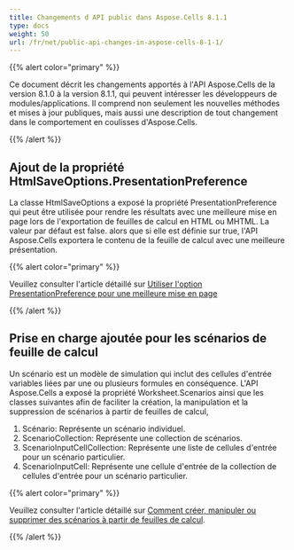 ```yaml
---
title: Changements d API public dans Aspose.Cells 8.1.1
type: docs
weight: 50
url: /fr/net/public-api-changes-in-aspose-cells-8-1-1/
---
```


{{% alert color="primary" %}} 

Ce document décrit les changements apportés à l'API Aspose.Cells de la version 8.1.0 à la version 8.1.1, qui peuvent intéresser les développeurs de modules/applications. Il comprend non seulement les nouvelles méthodes et mises à jour publiques, mais aussi une description de tout changement dans le comportement en coulisses d'Aspose.Cells.

{{% /alert %}} 
## **Ajout de la propriété HtmlSaveOptions.PresentationPreference**
La classe HtmlSaveOptions a exposé la propriété PresentationPreference qui peut être utilisée pour rendre les résultats avec une meilleure mise en page lors de l'exportation de feuilles de calcul en HTML ou MHTML. La valeur par défaut est false. alors que si elle est définie sur true, l'API Aspose.Cells exportera le contenu de la feuille de calcul avec une meilleure présentation.

{{% alert color="primary" %}} 

Veuillez consulter l'article détaillé sur [Utiliser l'option PresentationPreference pour une meilleure mise en page](/cells/fr/net/excel-to-html-use-presentationpreference-option-for-better-layout/)

{{% /alert %}}
## **Prise en charge ajoutée pour les scénarios de feuille de calcul**
Un scénario est un modèle de simulation qui inclut des cellules d'entrée variables liées par une ou plusieurs formules en conséquence. L'API Aspose.Cells a exposé la propriété Worksheet.Scenarios ainsi que les classes suivantes afin de faciliter la création, la manipulation et la suppression de scénarios à partir de feuilles de calcul, 

1. Scénario: Représente un scénario individuel.
1. ScenarioCollection: Représente une collection de scénarios.
1. ScenarioInputCellCollection: Représente une liste de cellules d'entrée pour un scénario particulier.
1. ScenarioInputCell: Représente une cellule d'entrée de la collection de cellules d'entrée pour un scénario particulier.

{{% alert color="primary" %}} 

Veuillez consulter l'article détaillé sur [Comment créer, manipuler ou supprimer des scénarios à partir de feuilles de calcul](/cells/fr/net/create-manipulate-or-remove-scenarios-from-worksheets/).

{{% /alert %}}
